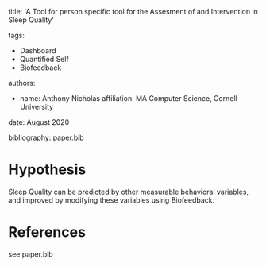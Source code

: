 title: 'A Tool for person specific tool for the Assesment of and Intervention in Sleep Quality'

tags:
  - Dashboard
  - Quantified Self
  - Biofeedback

authors:
  - name: Anthony Nicholas
    affiliation: MA Computer Science, Cornell University




date: August 2020

bibliography: paper.bib

# Hypothesis
Sleep Quality can be predicted by other measurable behavioral variables, and improved by modifying these variables using Biofeedback.

# References
see paper.bib

